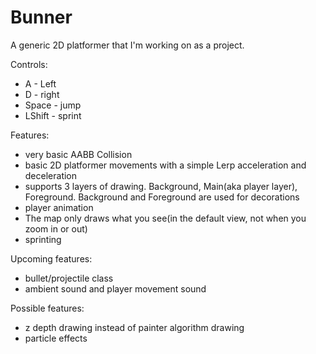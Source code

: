 # Bunner

A generic 2D platformer that I'm working on as a project.

Controls:
- A - Left
- D - right
- Space - jump
- LShift - sprint

Features:
- very basic AABB Collision
- basic 2D platformer movements with a simple Lerp acceleration and deceleration
- supports 3 layers of drawing. Background, Main(aka player layer), Foreground. Background and Foreground are used for decorations
- player animation 
- The map only draws what you see(in the default view, not when you zoom in or out)
- sprinting


Upcoming features:
- bullet/projectile class
- ambient sound and player movement sound


Possible features:
- z depth drawing instead of painter algorithm drawing
- particle effects